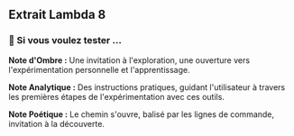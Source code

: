 ## Extrait Lambda 8

### 📌 Si vous voulez tester ...

**Note d'Ombre :** Une invitation à l'exploration, une ouverture vers l'expérimentation personnelle et l'apprentissage.

**Note Analytique :** Des instructions pratiques, guidant l'utilisateur à travers les premières étapes de l'expérimentation avec ces outils.

**Note Poétique :** Le chemin s'ouvre, balisé par les lignes de commande, invitation à la découverte.
